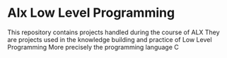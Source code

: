 # Alx Low Level Programming

This repository contains projects handled during the course of ALX
They are projects used in the knowledge building and practice of Low Level Programming
More precisely the programming language C
